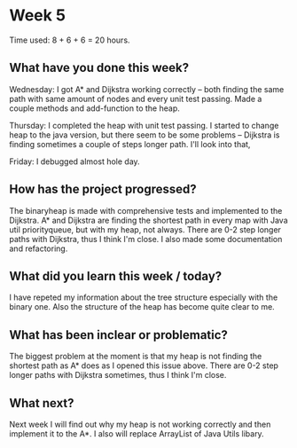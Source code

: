 # Week 5

Time used: 8 + 6 + 6 = 20 hours.

## What have you done this week?

Wednesday: I got A* and Dijkstra working correctly – both finding the same path with same amount of nodes and every unit test passing. Made a couple methods and add-function to the heap. 

Thursday: I completed the heap with unit test passing. I started to change heap to the java version, but there seem to be some problems – Dijkstra is finding sometimes a couple of steps longer path. I'll look into that,

Friday: I debugged almost hole day. 

## How has the project progressed?

The binaryheap is made with comprehensive tests and implemented to the Dijkstra. A* and Dijkstra are finding the shortest path in every map with Java util priorityqueue, but with my heap, not always. There are 0-2 step longer paths with Dijkstra, thus I think I'm close. I also made some documentation and refactoring. 

## What did you learn this week / today?
 
I have repeted my information about the tree structure especially with the binary one. Also the structure of the heap has become quite clear to me. 

## What has been inclear or problematic? 

The biggest problem at the moment is that my heap is not finding the shortest path as A* does as I opened this issue above. There are 0-2 step longer paths with Dijkstra sometimes, thus I think I'm close. 

## What next?

Next week I will find out why my heap is not working correctly and then implement it to the A*. I also will replace ArrayList of Java Utils libary. 